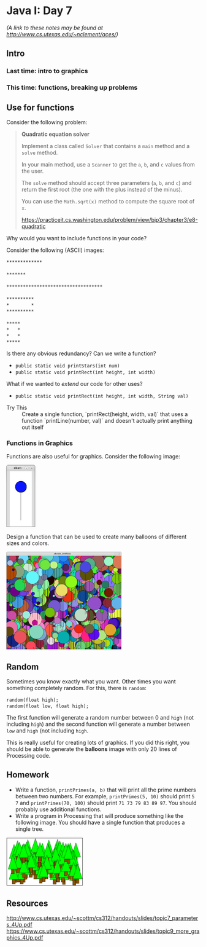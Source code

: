 # Java I: Day 7
*(A link to these notes may be found at http://www.cs.utexas.edu/~nclement/aces/)*

## Intro

### Last time: intro to graphics

### This time: functions, breaking up problems

## Use for functions

Consider the following problem:
> **Quadratic equation solver**
>
> Implement a class called ``Solver`` that contains a ``main`` method and a
> ``solve`` method.
>
> In your main method, use a ``Scanner`` to get the ``a``, ``b``, and ``c``
> values from the user.
>
> The ``solve`` method should accept three parameters (``a``, ``b``, and ``c``)
> and return the first root (the one with the plus instead of the minus).
>
>You can use the ``Math.sqrt(x)`` method to compute the square root of ``x``.
>
>https://practiceit.cs.washington.edu/problem/view/bjp3/chapter3/e8-quadratic

Why would you want to include functions in your code?

Consider the following (ASCII) images:
```
*************

*******

***********************************

**********
*        *
**********

*****
*   *
*   *
*****
```
Is there any obvious redundancy? Can we write a function? 
 - `public static void printStars(int num)`
 - `public static void printRect(int height, int width)`

What if we wanted to *extend* our code for other uses?
 - `public static void printRect(int height, int width, String val)`

<dl>
 <dt>Try This</dt>
 <dd>Create a single function, `printRect(height, width, val)` that uses
     a function `printLine(number, val)` and doesn't actually print anything
     out itself</dd>
</dl>

### Functions in Graphics

Functions are also useful for graphics. Consider the following image:

<img src="img/balloon.png" width="75" />

Design a function that can be used to create many balloons of different sizes and colors.

<img src="img/balloons_many.png" width="300" />

## Random
Sometimes you know exactly what you want. Other times you want something completely random. For this, there is `random`:
```Processing
random(float high);
random(float low, float high);
```

The first function will generate a random number between 0 and `high` (not including `high`) and the second function will generate a number between `low` and `high` (not including `high`.

This is really useful for creating lots of graphics. If you did this right, you should be able to generate the **balloons** image with only 20 lines of Processing code.

## Homework

 - Write a function, `printPrimes(a, b)` that will print all the prime numbers between two numbers. For example, `printPrimes(5, 10)` should print `5 7` and `printPrimes(70, 100)` should print `71 73 79 83 89 97`. You should probably use additional functions.
 - Write a program in Processing that will produce something like the following image. You should have a single function that produces a single tree.

  <img src="img/forest.png" width="200" />

## Resources

http://www.cs.utexas.edu/~scottm/cs312/handouts/slides/topic7_parameters_4Up.pdf
https://www.cs.utexas.edu/~scottm/cs312/handouts/slides/topic9_more_graphics_4Up.pdf
